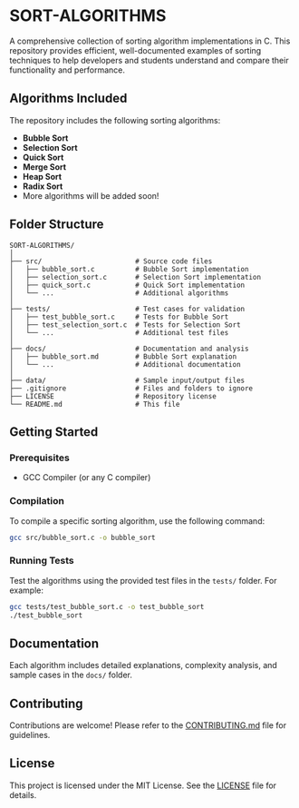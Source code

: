 # SORT-ALGORITHMS  

A comprehensive collection of sorting algorithm implementations in C. This repository provides efficient, well-documented examples of sorting techniques to help developers and students understand and compare their functionality and performance.  

## Algorithms Included  
The repository includes the following sorting algorithms:  
- **Bubble Sort**  
- **Selection Sort**  
- **Quick Sort**  
- **Merge Sort**  
- **Heap Sort**  
- **Radix Sort**  
- More algorithms will be added soon!  

## Folder Structure  

```
SORT-ALGORITHMS/  
│  
├── src/                       # Source code files  
│   ├── bubble_sort.c          # Bubble Sort implementation  
│   ├── selection_sort.c       # Selection Sort implementation  
│   ├── quick_sort.c           # Quick Sort implementation  
│   └── ...                    # Additional algorithms  
│  
├── tests/                     # Test cases for validation  
│   ├── test_bubble_sort.c     # Tests for Bubble Sort  
│   ├── test_selection_sort.c  # Tests for Selection Sort  
│   └── ...                    # Additional test files  
│  
├── docs/                      # Documentation and analysis  
│   ├── bubble_sort.md         # Bubble Sort explanation  
│   └── ...                    # Additional documentation  
│  
├── data/                      # Sample input/output files  
├── .gitignore                 # Files and folders to ignore  
├── LICENSE                    # Repository license  
└── README.md                  # This file  
```  

## Getting Started  

### Prerequisites  
- GCC Compiler (or any C compiler)  

### Compilation  
To compile a specific sorting algorithm, use the following command:  
```bash  
gcc src/bubble_sort.c -o bubble_sort  
```  

### Running Tests  
Test the algorithms using the provided test files in the `tests/` folder. For example:  
```bash  
gcc tests/test_bubble_sort.c -o test_bubble_sort  
./test_bubble_sort  
```  

## Documentation  
Each algorithm includes detailed explanations, complexity analysis, and sample cases in the `docs/` folder.  

## Contributing  
Contributions are welcome! Please refer to the [CONTRIBUTING.md](CONTRIBUTING.md) file for guidelines.  

## License  
This project is licensed under the MIT License. See the [LICENSE](LICENSE) file for details.  
